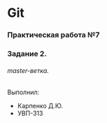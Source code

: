# Git
### Практическая работа №7
### Задание 2.
###### master-ветка.
Выполнил:
* Карпенко Д.Ю.
* УВП-313

